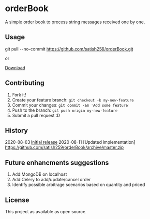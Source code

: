 # orderBook

A simple order book to process string messages received one by one.

## Usage

git pull --no-commit https://github.com/satish259/orderBook.git

or

[Download](https://github.com/satish259/orderBook/archive/master.zip)

## Contributing

1. Fork it!
2. Create your feature branch: `git checkout -b my-new-feature`
3. Commit your changes: `git commit -am 'Add some feature'`
4. Push to the branch: `git push origin my-new-feature`
5. Submit a pull request :D

## History
2020-08-03 [Initial release](https://github.com/satish259/orderBook/commit/e799584601bf9d6e1365673225c8c6b63a4f1c88)
2020-08-11 [Updated implementation] https://github.com/satish259/orderBook/archive/master.zip

## Future enhancments suggestions
1) Add MongoDB on localhost 
2) Add Celery to add/update/cancel order
3) Identify possible arbitrage scenarios based on quantity and priced

## License

This project as available as open source.
